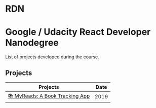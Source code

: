 # RDN

# Google / Udacity React Developer Nanodegree
List of projects developed during the course.

## Projects

| Projects                    | Date         |
| ----------------------------|------------------|
| [📚 MyReads: A Book Tracking App](https://github.com/evatsv/myreads-reactnd-project)   |2019  |



